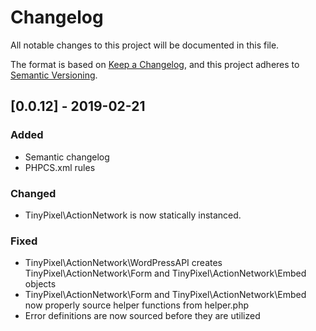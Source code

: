 # Changelog

All notable changes to this project will be documented in this file.

The format is based on [Keep a Changelog](https://keepachangelog.com/en/1.0.0/),
and this project adheres to [Semantic Versioning](https://semver.org/spec/v2.0.0.html).

## [0.0.12] - 2019-02-21

### Added

- Semantic changelog
- PHPCS.xml rules

### Changed

- TinyPixel\ActionNetwork is now statically instanced.

### Fixed

- TinyPixel\ActionNetwork\WordPressAPI creates TinyPixel\ActionNetwork\Form and TinyPixel\ActionNetwork\Embed objects
- TinyPixel\ActionNetwork\Form and TinyPixel\ActionNetwork\Embed now properly source helper functions from helper.php
- Error definitions are now sourced before they are utilized